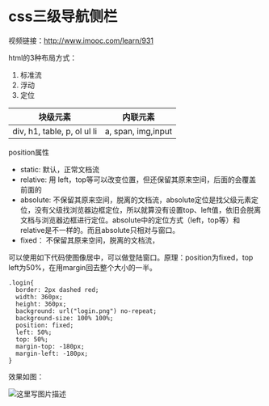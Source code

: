 # css三级导航侧栏

视频链接：http://www.imooc.com/learn/931

html的3种布局方式：
1. 标准流
2. 浮动
3. 定位

| 块级元素 | 内联元素 |
| :-: | :-: |
| div, h1, table, p, ol ul li | a, span, img,input|

position属性
- static: 默认，正常文档流
- relative: 用 left，top等可以改变位置，但还保留其原来空间，后面的会覆盖前面的
- absolute: 不保留其原来空间，脱离的文档流，absolute定位是找父级元素定位，没有父级找浏览器边框定位，所以就算没有设置top、left值，依旧会脱离文档与浏览器边框进行定位。absolute中的定位方式（left，top等）和relative是不一样的。而且absolute只相对与窗口。
- fixed： 不保留其原来空间，脱离的文档流，


可以使用如下代码使图像居中，可以做登陆窗口。原理：position为fixed，top left为50%，在用margin回去整个大小的一半。

```
.login{
  border: 2px dashed red;
  width: 360px;
  height: 360px;
  background: url("login.png") no-repeat;
  background-size: 100% 100%;
  position: fixed;
  left: 50%;
  top: 50%;
  margin-top: -180px;
  margin-left: -180px;
}
```
效果如图：

![这里写图片描述](http://img.blog.csdn.net/20180126102100972?watermark/2/text/aHR0cDovL2Jsb2cuY3Nkbi5uZXQvczExMjR5eQ==/font/5a6L5L2T/fontsize/400/fill/I0JBQkFCMA==/dissolve/70/gravity/SouthEast)
